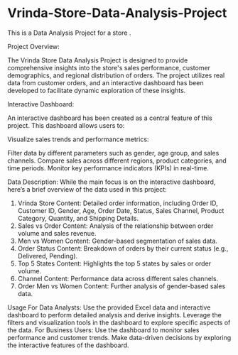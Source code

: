 # Vrinda-Store-Data-Analysis-Project
This is a Data Analysis Project for a store .

Project Overview:

The Vrinda Store Data Analysis Project is designed to provide comprehensive insights into the store's sales performance, customer demographics, and regional distribution of orders. The project utilizes real data from customer orders, and an interactive dashboard has been developed to facilitate dynamic exploration of these insights.

Interactive Dashboard:

An interactive dashboard has been created as a central feature of this project. This dashboard allows users to:

Visualize sales trends and performance metrics:

Filter data by different parameters such as gender, age group, and sales channels.
Compare sales across different regions, product categories, and time periods.
Monitor key performance indicators (KPIs) in real-time.


Data Description:
While the main focus is on the interactive dashboard, here’s a brief overview of the data used in this project:

1. Vrinda Store
Content: Detailed order information, including Order ID, Customer ID, Gender, Age, Order Date, Status, Sales Channel, Product Category, Quantity, and Shipping Details.
2. Sales vs Order
Content: Analysis of the relationship between order volume and sales revenue.
3. Men vs Women
Content: Gender-based segmentation of sales data.
4. Order Status
Content: Breakdown of orders by their current status (e.g., Delivered, Pending).
5. Top 5 States
Content: Highlights the top 5 states by sales or order volume.
6. Channel
Content: Performance data across different sales channels.
7. Order Men vs Women
Content: Further analysis of gender-based sales data.

Usage
For Data Analysts:
Use the provided Excel data and interactive dashboard to perform detailed analysis and derive insights.
Leverage the filters and visualization tools in the dashboard to explore specific aspects of the data.
For Business Users:
Use the dashboard to monitor sales performance and customer trends.
Make data-driven decisions by exploring the interactive features of the dashboard.

